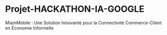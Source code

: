 # Projet-HACKATHON-IA-GOOGLE
MiamMobile : Une Solution Innovante pour la Connectivité Commerce-Client en Économie Informelle
